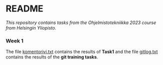# README

*This repository contains tasks from the Ohjelmistotekniikka 2023 course from Helsingin Yliopisto.*

### Week 1

The file [komentorivi.txt](https://github.com/lenbie/ot-harjoitustyo/blob/master/laskarit/viikko1/komentorivi.txt) contains the results of **Task1** and the file [gitlog.txt](https://github.com/lenbie/ot-harjoitustyo/blob/master/laskarit/viikko1/gitlog.txt) contains the results of the **git training tasks**.

